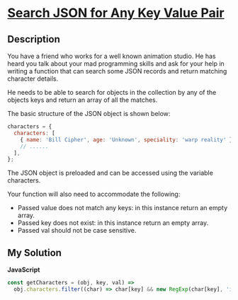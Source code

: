 # [Search JSON for Any Key Value Pair](https://www.codewars.com/kata/55d5da66a0e378b8bc0000c6)

## Description

You have a friend who works for a well known animation studio. He has heard you talk about your mad programming skills and ask for your help in writing a function that can search some JSON records and return matching character details.

He needs to be able to search for objects in the collection by any of the objects keys and return an array of all the matches.

The basic structure of the JSON object is shown below:

```js
characters = {
  characters: [
    { name: 'Bill Cipher', age: 'Unknown', speciality: 'warp reality' },
    // ......
  ],
};
```

The JSON object is preloaded and can be accessed using the variable characters.

Your function will also need to accommodate the following:

- Passed value does not match any keys: in this instance return an empty array.
- Passed key does not exist: in this instance return an empty array.
- Passed val should not be case sensitive.

## My Solution

**JavaScript**

```js
const getCharacters = (obj, key, val) =>
  obj.characters.filter((char) => char[key] && new RegExp(char[key], 'i').test(val));
```
